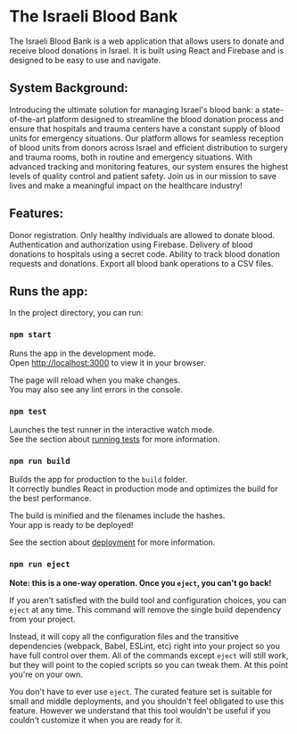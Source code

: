 # The Israeli Blood Bank




The Israeli Blood Bank is a web application that allows users to donate and receive blood donations in Israel. It is built using React and Firebase and is designed to be easy to use and navigate.


## System Background:
                    
Introducing the ultimate solution for managing Israel's blood bank: a state-of-the-art platform designed to streamline the blood donation process and ensure that hospitals and trauma centers have a constant supply of blood units for emergency situations.
Our platform allows for seamless reception of blood units from donors across Israel and efficient distribution to surgery and trauma rooms, both in routine and emergency situations. 
With advanced tracking and monitoring features, our system ensures the highest levels of quality control and patient safety. Join us in our mission to save lives and make a meaningful impact on the healthcare industry!


## Features:

Donor registration.
Only healthy individuals are allowed to donate blood.
Authentication and authorization using Firebase.
Delivery of blood donations to hospitals using a secret code.
Ability to track blood donation requests and donations.
Export all blood bank operations to a CSV files.


## Runs the app:

In the project directory, you can run:

### `npm start`

Runs the app in the development mode.\
Open [http://localhost:3000](http://localhost:3000) to view it in your browser.

The page will reload when you make changes.\
You may also see any lint errors in the console.

### `npm test`

Launches the test runner in the interactive watch mode.\
See the section about [running tests](https://facebook.github.io/create-react-app/docs/running-tests) for more information.

### `npm run build`

Builds the app for production to the `build` folder.\
It correctly bundles React in production mode and optimizes the build for the best performance.

The build is minified and the filenames include the hashes.\
Your app is ready to be deployed!

See the section about [deployment](https://facebook.github.io/create-react-app/docs/deployment) for more information.

### `npm run eject`

**Note: this is a one-way operation. Once you `eject`, you can't go back!**

If you aren't satisfied with the build tool and configuration choices, you can `eject` at any time. This command will remove the single build dependency from your project.

Instead, it will copy all the configuration files and the transitive dependencies (webpack, Babel, ESLint, etc) right into your project so you have full control over them. All of the commands except `eject` will still work, but they will point to the copied scripts so you can tweak them. At this point you're on your own.

You don't have to ever use `eject`. The curated feature set is suitable for small and middle deployments, and you shouldn't feel obligated to use this feature. However we understand that this tool wouldn't be useful if you couldn't customize it when you are ready for it.

